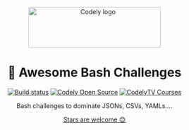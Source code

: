 <p align="center">
  <a href="https://codely.com">
    <img src="https://user-images.githubusercontent.com/10558907/170513882-a09eee57-7765-4ca4-b2dd-3c2e061fdad0.png" width="300px" height="92px" alt="Codely logo"/>
  </a>
</p>

<h1 align="center">
  🎲 Awesome Bash Challenges 
</h1>

<p align="center">
    <a href="https://github.com/CodelyTV/awesome-bash-challenges/actions/workflows/test.yml"><img src="https://github.com/CodelyTV/awesome-bash-challenges/actions/workflows/test.yml/badge.svg" alt="Build status"/></a>
    <a href="https://github.com/CodelyTV"><img src="https://img.shields.io/badge/CodelyTV-OS-green.svg?style=flat-square" alt="Codely Open Source"/></a>
    <a href="https://pro.codely.com"><img src="https://img.shields.io/badge/CodelyTV-PRO-black.svg?style=flat-square" alt="CodelyTV Courses"/></a>
</p>

<p align="center">
  Bash challenges to dominate JSONs, CSVs, YAMLs….
</p>

<p align="center">
  <a href="https://github.com/CodelyTV/awesome-bash-challenges/stargazers">Stars are welcome 😊</a>
</p>
